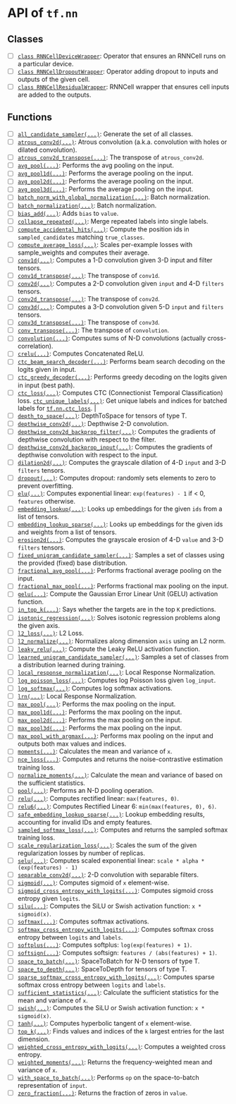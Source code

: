 # API of `tf.nn`

## Classes

- [ ] [`class RNNCellDeviceWrapper`](https://www.tensorflow.org/api_docs/python/tf/nn/RNNCellDeviceWrapper): Operator that ensures an RNNCell runs on a particular device.
- [ ] [`class RNNCellDropoutWrapper`](https://www.tensorflow.org/api_docs/python/tf/nn/RNNCellDropoutWrapper): Operator adding dropout to inputs and outputs of the given cell.
- [ ] [`class RNNCellResidualWrapper`](https://www.tensorflow.org/api_docs/python/tf/nn/RNNCellResidualWrapper): RNNCell wrapper that ensures cell inputs are added to the outputs.

## Functions

- [ ] [`all_candidate_sampler(...)`](https://www.tensorflow.org/api_docs/python/tf/random/all_candidate_sampler): Generate the set of all classes.
- [ ] [`atrous_conv2d(...)`](https://www.tensorflow.org/api_docs/python/tf/nn/atrous_conv2d): Atrous convolution (a.k.a. convolution with holes or dilated convolution).
- [ ] [`atrous_conv2d_transpose(...)`](https://www.tensorflow.org/api_docs/python/tf/nn/atrous_conv2d_transpose): The transpose of `atrous_conv2d`.
- [ ] [`avg_pool(...)`](https://www.tensorflow.org/api_docs/python/tf/nn/avg_pool): Performs the avg pooling on the input.
- [ ] [`avg_pool1d(...)`](https://www.tensorflow.org/api_docs/python/tf/nn/avg_pool1d): Performs the average pooling on the input.
- [ ] [`avg_pool2d(...)`](https://www.tensorflow.org/api_docs/python/tf/nn/avg_pool2d): Performs the average pooling on the input.
- [ ] [`avg_pool3d(...)`](https://www.tensorflow.org/api_docs/python/tf/nn/avg_pool3d): Performs the average pooling on the input.
- [ ] [`batch_norm_with_global_normalization(...)`](https://www.tensorflow.org/api_docs/python/tf/nn/batch_norm_with_global_normalization): Batch normalization.
- [ ] [`batch_normalization(...)`](https://www.tensorflow.org/api_docs/python/tf/nn/batch_normalization): Batch normalization.
- [ ] [`bias_add(...)`](https://www.tensorflow.org/api_docs/python/tf/nn/bias_add): Adds `bias` to `value`.
- [ ] [`collapse_repeated(...)`](https://www.tensorflow.org/api_docs/python/tf/nn/collapse_repeated): Merge repeated labels into single labels.
- [ ] [`compute_accidental_hits(...)`](https://www.tensorflow.org/api_docs/python/tf/nn/compute_accidental_hits): Compute the position ids in `sampled_candidates` matching `true_classes`.
- [ ] [`compute_average_loss(...)`](https://www.tensorflow.org/api_docs/python/tf/nn/compute_average_loss): Scales per-example losses with sample_weights and computes their average.
- [ ] [`conv1d(...)`](https://www.tensorflow.org/api_docs/python/tf/nn/conv1d): Computes a 1-D convolution given 3-D input and filter tensors.
- [ ] [`conv1d_transpose(...)`](https://www.tensorflow.org/api_docs/python/tf/nn/conv1d_transpose): The transpose of `conv1d`.
- [ ] [`conv2d(...)`](https://www.tensorflow.org/api_docs/python/tf/nn/conv2d): Computes a 2-D convolution given `input` and 4-D `filters` tensors.
- [ ] [`conv2d_transpose(...)`](https://www.tensorflow.org/api_docs/python/tf/nn/conv2d_transpose): The transpose of `conv2d`.
- [ ] [`conv3d(...)`](https://www.tensorflow.org/api_docs/python/tf/nn/conv3d): Computes a 3-D convolution given 5-D `input` and `filters` tensors.
- [ ] [`conv3d_transpose(...)`](https://www.tensorflow.org/api_docs/python/tf/nn/conv3d_transpose): The transpose of `conv3d`.
- [ ] [`conv_transpose(...)`](https://www.tensorflow.org/api_docs/python/tf/nn/conv_transpose): The transpose of `convolution`.
- [ ] [`convolution(...)`](https://www.tensorflow.org/api_docs/python/tf/nn/convolution): Computes sums of N-D convolutions (actually cross-correlation).
- [ ] [`crelu(...)`](https://www.tensorflow.org/api_docs/python/tf/nn/crelu): Computes Concatenated ReLU.
- [ ] [`ctc_beam_search_decoder(...)`](https://www.tensorflow.org/api_docs/python/tf/nn/ctc_beam_search_decoder): Performs beam search decoding on the logits given in input.
- [ ] [`ctc_greedy_decoder(...)`](https://www.tensorflow.org/api_docs/python/tf/nn/ctc_greedy_decoder): Performs greedy decoding on the logits given in input (best path).
- [ ] [`ctc_loss(...)`](https://www.tensorflow.org/api_docs/python/tf/nn/ctc_loss): Computes CTC (Connectionist Temporal Classification) loss.
[`ctc_unique_labels(...)`](https://www.tensorflow.org/api_docs/python/tf/nn/ctc_unique_labels): Get unique labels and indices for batched labels for [`tf.nn.ctc_loss`](https://www.tensorflow.org/api_docs/python/tf/nn/ctc_loss). |
- [ ] [`depth_to_space(...)`](https://www.tensorflow.org/api_docs/python/tf/nn/depth_to_space): DepthToSpace for tensors of type T.
- [ ] [`depthwise_conv2d(...)`](https://www.tensorflow.org/api_docs/python/tf/nn/depthwise_conv2d): Depthwise 2-D convolution.
- [ ] [`depthwise_conv2d_backprop_filter(...)`](https://www.tensorflow.org/api_docs/python/tf/nn/depthwise_conv2d_backprop_filter): Computes the gradients of depthwise convolution with respect to the filter.
- [ ] [`depthwise_conv2d_backprop_input(...)`](https://www.tensorflow.org/api_docs/python/tf/nn/depthwise_conv2d_backprop_input): Computes the gradients of depthwise convolution with respect to the input.
- [ ] [`dilation2d(...)`](https://www.tensorflow.org/api_docs/python/tf/nn/dilation2d): Computes the grayscale dilation of 4-D `input` and 3-D `filters` tensors.
- [ ] [`dropout(...)`](https://www.tensorflow.org/api_docs/python/tf/nn/dropout): Computes dropout: randomly sets elements to zero to prevent overfitting.
- [ ] [`elu(...)`](https://www.tensorflow.org/api_docs/python/tf/nn/elu): Computes exponential linear: `exp(features) - 1` if < 0, `features` otherwise.
- [ ] [`embedding_lookup(...)`](https://www.tensorflow.org/api_docs/python/tf/nn/embedding_lookup): Looks up embeddings for the given `ids` from a list of tensors.
- [ ] [`embedding_lookup_sparse(...)`](https://www.tensorflow.org/api_docs/python/tf/nn/embedding_lookup_sparse): Looks up embeddings for the given ids and weights from a list of tensors.
- [ ] [`erosion2d(...)`](https://www.tensorflow.org/api_docs/python/tf/nn/erosion2d): Computes the grayscale erosion of 4-D `value` and 3-D `filters` tensors.
- [ ] [`fixed_unigram_candidate_sampler(...)`](https://www.tensorflow.org/api_docs/python/tf/random/fixed_unigram_candidate_sampler): Samples a set of classes using the provided (fixed) base distribution.
- [ ] [`fractional_avg_pool(...)`](https://www.tensorflow.org/api_docs/python/tf/nn/fractional_avg_pool): Performs fractional average pooling on the input.
- [ ] [`fractional_max_pool(...)`](https://www.tensorflow.org/api_docs/python/tf/nn/fractional_max_pool): Performs fractional max pooling on the input.
- [ ] [`gelu(...)`](https://www.tensorflow.org/api_docs/python/tf/nn/gelu): Compute the Gaussian Error Linear Unit (GELU) activation function.
- [ ] [`in_top_k(...)`](https://www.tensorflow.org/api_docs/python/tf/math/in_top_k): Says whether the targets are in the top `K` predictions.
- [ ] [`isotonic_regression(...)`](https://www.tensorflow.org/api_docs/python/tf/nn/isotonic_regression): Solves isotonic regression problems along the given axis.
- [ ] [`l2_loss(...)`](https://www.tensorflow.org/api_docs/python/tf/nn/l2_loss): L2 Loss.
- [ ] [`l2_normalize(...)`](https://www.tensorflow.org/api_docs/python/tf/math/l2_normalize): Normalizes along dimension `axis` using an L2 norm.
- [ ] [`leaky_relu(...)`](https://www.tensorflow.org/api_docs/python/tf/nn/leaky_relu): Compute the Leaky ReLU activation function.
- [ ] [`learned_unigram_candidate_sampler(...)`](https://www.tensorflow.org/api_docs/python/tf/random/learned_unigram_candidate_sampler): Samples a set of classes from a distribution learned during training.
- [ ] [`local_response_normalization(...)`](https://www.tensorflow.org/api_docs/python/tf/nn/local_response_normalization): Local Response Normalization.
- [ ] [`log_poisson_loss(...)`](https://www.tensorflow.org/api_docs/python/tf/nn/log_poisson_loss): Computes log Poisson loss given `log_input`.
- [ ] [`log_softmax(...)`](https://www.tensorflow.org/api_docs/python/tf/nn/log_softmax): Computes log softmax activations.
- [ ] [`lrn(...)`](https://www.tensorflow.org/api_docs/python/tf/nn/local_response_normalization): Local Response Normalization.
- [ ] [`max_pool(...)`](https://www.tensorflow.org/api_docs/python/tf/nn/max_pool): Performs the max pooling on the input.
- [ ] [`max_pool1d(...)`](https://www.tensorflow.org/api_docs/python/tf/nn/max_pool1d): Performs the max pooling on the input.
- [ ] [`max_pool2d(...)`](https://www.tensorflow.org/api_docs/python/tf/nn/max_pool2d): Performs the max pooling on the input.
- [ ] [`max_pool3d(...)`](https://www.tensorflow.org/api_docs/python/tf/nn/max_pool3d): Performs the max pooling on the input.
- [ ] [`max_pool_with_argmax(...)`](https://www.tensorflow.org/api_docs/python/tf/nn/max_pool_with_argmax): Performs max pooling on the input and outputs both max values and indices.
- [ ] [`moments(...)`](https://www.tensorflow.org/api_docs/python/tf/nn/moments): Calculates the mean and variance of `x`.
- [ ] [`nce_loss(...)`](https://www.tensorflow.org/api_docs/python/tf/nn/nce_loss): Computes and returns the noise-contrastive estimation training loss.
- [ ] [`normalize_moments(...)`](https://www.tensorflow.org/api_docs/python/tf/nn/normalize_moments): Calculate the mean and variance of based on the sufficient statistics.
- [ ] [`pool(...)`](https://www.tensorflow.org/api_docs/python/tf/nn/pool): Performs an N-D pooling operation.
- [ ] [`relu(...)`](https://www.tensorflow.org/api_docs/python/tf/nn/relu): Computes rectified linear: `max(features, 0)`.
- [ ] [`relu6(...)`](https://www.tensorflow.org/api_docs/python/tf/nn/relu6): Computes Rectified Linear 6: `min(max(features, 0), 6)`.
- [ ] [`safe_embedding_lookup_sparse(...)`](https://www.tensorflow.org/api_docs/python/tf/nn/safe_embedding_lookup_sparse): Lookup embedding results, accounting for invalid IDs and empty features.
- [ ] [`sampled_softmax_loss(...)`](https://www.tensorflow.org/api_docs/python/tf/nn/sampled_softmax_loss): Computes and returns the sampled softmax training loss.
- [ ] [`scale_regularization_loss(...)`](https://www.tensorflow.org/api_docs/python/tf/nn/scale_regularization_loss): Scales the sum of the given regularization losses by number of replicas.
- [ ] [`selu(...)`](https://www.tensorflow.org/api_docs/python/tf/nn/selu): Computes scaled exponential linear: `scale * alpha * (exp(features) - 1)`
- [ ] [`separable_conv2d(...)`](https://www.tensorflow.org/api_docs/python/tf/nn/separable_conv2d): 2-D convolution with separable filters.
- [ ] [`sigmoid(...)`](https://www.tensorflow.org/api_docs/python/tf/math/sigmoid): Computes sigmoid of `x` element-wise.
- [ ] [`sigmoid_cross_entropy_with_logits(...)`](https://www.tensorflow.org/api_docs/python/tf/nn/sigmoid_cross_entropy_with_logits): Computes sigmoid cross entropy given `logits`.
- [ ] [`silu(...)`](https://www.tensorflow.org/api_docs/python/tf/nn/silu): Computes the SiLU or Swish activation function: `x * sigmoid(x)`.
- [ ] [`softmax(...)`](https://www.tensorflow.org/api_docs/python/tf/nn/softmax): Computes softmax activations.
- [ ] [`softmax_cross_entropy_with_logits(...)`](https://www.tensorflow.org/api_docs/python/tf/nn/softmax_cross_entropy_with_logits): Computes softmax cross entropy between `logits` and `labels`.
- [ ] [`softplus(...)`](https://www.tensorflow.org/api_docs/python/tf/math/softplus): Computes softplus: `log(exp(features) + 1)`.
- [ ] [`softsign(...)`](https://www.tensorflow.org/api_docs/python/tf/nn/softsign): Computes softsign: `features / (abs(features) + 1)`.
- [ ] [`space_to_batch(...)`](https://www.tensorflow.org/api_docs/python/tf/space_to_batch): SpaceToBatch for N-D tensors of type T.
- [ ] [`space_to_depth(...)`](https://www.tensorflow.org/api_docs/python/tf/nn/space_to_depth): SpaceToDepth for tensors of type T.
- [ ] [`sparse_softmax_cross_entropy_with_logits(...)`](https://www.tensorflow.org/api_docs/python/tf/nn/sparse_softmax_cross_entropy_with_logits): Computes sparse softmax cross entropy between `logits` and `labels`.
- [ ] [`sufficient_statistics(...)`](https://www.tensorflow.org/api_docs/python/tf/nn/sufficient_statistics): Calculate the sufficient statistics for the mean and variance of `x`.
- [ ] [`swish(...)`](https://www.tensorflow.org/api_docs/python/tf/nn/silu): Computes the SiLU or Swish activation function: `x * sigmoid(x)`.
- [ ] [`tanh(...)`](https://www.tensorflow.org/api_docs/python/tf/math/tanh): Computes hyperbolic tangent of `x` element-wise.
- [ ] [`top_k(...)`](https://www.tensorflow.org/api_docs/python/tf/math/top_k): Finds values and indices of the `k` largest entries for the last dimension.
- [ ] [`weighted_cross_entropy_with_logits(...)`](https://www.tensorflow.org/api_docs/python/tf/nn/weighted_cross_entropy_with_logits): Computes a weighted cross entropy.
- [ ] [`weighted_moments(...)`](https://www.tensorflow.org/api_docs/python/tf/nn/weighted_moments): Returns the frequency-weighted mean and variance of `x`.
- [ ] [`with_space_to_batch(...)`](https://www.tensorflow.org/api_docs/python/tf/nn/with_space_to_batch): Performs `op` on the space-to-batch representation of `input`.
- [ ] [`zero_fraction(...)`](https://www.tensorflow.org/api_docs/python/tf/math/zero_fraction): Returns the fraction of zeros in `value`.
